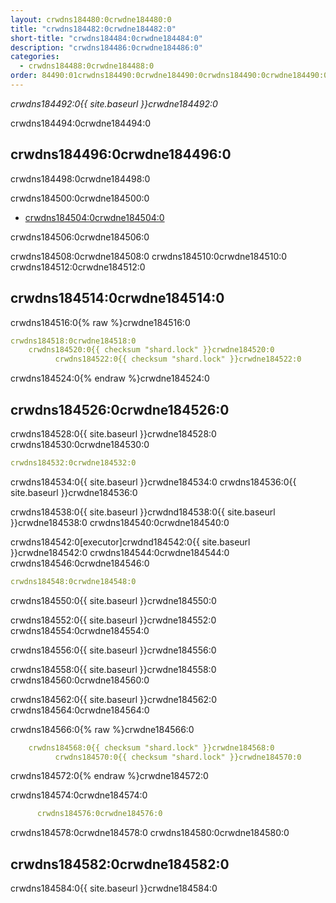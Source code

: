 ```yaml
---
layout: crwdns184480:0crwdne184480:0
title: "crwdns184482:0crwdne184482:0"
short-title: "crwdns184484:0crwdne184484:0"
description: "crwdns184486:0crwdne184486:0"
categories:
  - crwdns184488:0crwdne184488:0
order: 84490:01crwdns184490:0crwdne184490:0crwdns184490:0crwdne184490:02c468ef8.4144323crwdns184490:0crwdne184490:0crwdns184490:0crwdne184490:0
---
```


*crwdns184492:0{{ site.baseurl }}crwdne184492:0*

crwdns184494:0crwdne184494:0

## crwdns184496:0crwdne184496:0

crwdns184498:0crwdne184498:0

crwdns184500:0crwdne184500:0

- <a href="crwdns184502:0crwdne184502:0"
target="_blank">crwdns184504:0crwdne184504:0</a>

crwdns184506:0crwdne184506:0

crwdns184508:0crwdne184508:0 crwdns184510:0crwdne184510:0 crwdns184512:0crwdne184512:0

## crwdns184514:0crwdne184514:0

crwdns184516:0{% raw %}crwdne184516:0

```yaml
crwdns184518:0crwdne184518:0
    crwdns184520:0{{ checksum "shard.lock" }}crwdne184520:0
          crwdns184522:0{{ checksum "shard.lock" }}crwdne184522:0    
```

crwdns184524:0{% endraw %}crwdne184524:0

## crwdns184526:0crwdne184526:0

crwdns184528:0{{ site.baseurl }}crwdne184528:0 crwdns184530:0crwdne184530:0

```yaml
crwdns184532:0crwdne184532:0
```

crwdns184534:0{{ site.baseurl }}crwdne184534:0 crwdns184536:0{{ site.baseurl }}crwdne184536:0

crwdns184538:0{{ site.baseurl }}crwdnd184538:0{{ site.baseurl }}crwdne184538:0 crwdns184540:0crwdne184540:0

crwdns184542:0[executor]crwdnd184542:0{{ site.baseurl }}crwdne184542:0 crwdns184544:0crwdne184544:0 crwdns184546:0crwdne184546:0

```yaml
crwdns184548:0crwdne184548:0
```

crwdns184550:0{{ site.baseurl }}crwdne184550:0

crwdns184552:0{{ site.baseurl }}crwdne184552:0 crwdns184554:0crwdne184554:0

crwdns184556:0{{ site.baseurl }}crwdne184556:0

crwdns184558:0{{ site.baseurl }}crwdne184558:0 crwdns184560:0crwdne184560:0

crwdns184562:0{{ site.baseurl }}crwdne184562:0 crwdns184564:0crwdne184564:0

crwdns184566:0{% raw %}crwdne184566:0

```yaml
    crwdns184568:0{{ checksum "shard.lock" }}crwdne184568:0
          crwdns184570:0{{ checksum "shard.lock" }}crwdne184570:0
```

crwdns184572:0{% endraw %}crwdne184572:0

crwdns184574:0crwdne184574:0

```yaml
      crwdns184576:0crwdne184576:0
```

crwdns184578:0crwdne184578:0 crwdns184580:0crwdne184580:0

## crwdns184582:0crwdne184582:0

crwdns184584:0{{ site.baseurl }}crwdne184584:0
